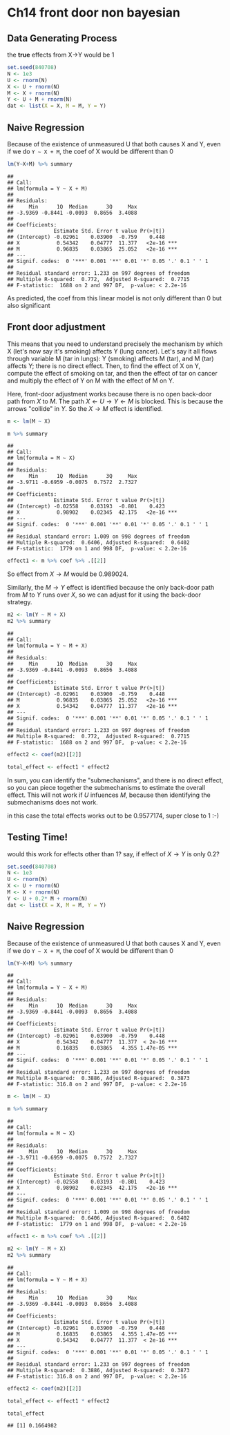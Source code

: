 Ch14 front door non bayesian
================

Data Generating Process
-----------------------

the **true** effects from X-&gt;Y would be 1

``` r
set.seed(840708)
N <- 1e3
U <- rnorm(N)
X <- U + rnorm(N)
M <- X + rnorm(N)
Y <- U + M + rnorm(N)
dat <- list(X = X, M = M, Y = Y)
```

Naive Regression
----------------

Because of the existence of unmeasured U that both causes X and Y, even if we do `Y ~ X + M`, the coef of X would be different than 0

``` r
lm(Y~X+M) %>% summary
```

    ## 
    ## Call:
    ## lm(formula = Y ~ X + M)
    ## 
    ## Residuals:
    ##     Min      1Q  Median      3Q     Max 
    ## -3.9369 -0.8441 -0.0093  0.8656  3.4088 
    ## 
    ## Coefficients:
    ##             Estimate Std. Error t value Pr(>|t|)    
    ## (Intercept) -0.02961    0.03900  -0.759    0.448    
    ## X            0.54342    0.04777  11.377   <2e-16 ***
    ## M            0.96835    0.03865  25.052   <2e-16 ***
    ## ---
    ## Signif. codes:  0 '***' 0.001 '**' 0.01 '*' 0.05 '.' 0.1 ' ' 1
    ## 
    ## Residual standard error: 1.233 on 997 degrees of freedom
    ## Multiple R-squared:  0.772,  Adjusted R-squared:  0.7715 
    ## F-statistic:  1688 on 2 and 997 DF,  p-value: < 2.2e-16

As predicted, the coef from this linear model is not only different than 0 but also significant

Front door adjustment
---------------------

This means that you need to understand precisely the mechanism by which X (let's now say it's smoking) affects Y (lung cancer). Let's say it all flows through variable M (tar in lungs): Y (smoking) affects M (tar), and M (tar) affects Y; there is no direct effect. Then, to find the effect of X on Y, compute the effect of smoking on tar, and then the effect of tar on cancer and multiply the effect of Y on M with the effect of M on Y.

Here, front-door adjustment works because there is no open back-door path from *X* to *M*. The path *X* ← *U* → *Y* ← *M* is blocked. This is because the arrows "collide" in *Y*. So the *X* → *M* effect is identified.

``` r
m <- lm(M ~ X) 

m %>% summary
```

    ## 
    ## Call:
    ## lm(formula = M ~ X)
    ## 
    ## Residuals:
    ##     Min      1Q  Median      3Q     Max 
    ## -3.9711 -0.6959 -0.0075  0.7572  2.7327 
    ## 
    ## Coefficients:
    ##             Estimate Std. Error t value Pr(>|t|)    
    ## (Intercept) -0.02558    0.03193  -0.801    0.423    
    ## X            0.98902    0.02345  42.175   <2e-16 ***
    ## ---
    ## Signif. codes:  0 '***' 0.001 '**' 0.01 '*' 0.05 '.' 0.1 ' ' 1
    ## 
    ## Residual standard error: 1.009 on 998 degrees of freedom
    ## Multiple R-squared:  0.6406, Adjusted R-squared:  0.6402 
    ## F-statistic:  1779 on 1 and 998 DF,  p-value: < 2.2e-16

``` r
effect1 <- m %>% coef %>% .[[2]]
```

So effect from *X* → *M* would be 0.989024.

Similarly, the *M* → *Y* effect is identified because the only back-door path from *M* to *Y* runs over *X*, so we can adjust for it using the back-door strategy.

``` r
m2 <- lm(Y ~ M + X)
m2 %>% summary
```

    ## 
    ## Call:
    ## lm(formula = Y ~ M + X)
    ## 
    ## Residuals:
    ##     Min      1Q  Median      3Q     Max 
    ## -3.9369 -0.8441 -0.0093  0.8656  3.4088 
    ## 
    ## Coefficients:
    ##             Estimate Std. Error t value Pr(>|t|)    
    ## (Intercept) -0.02961    0.03900  -0.759    0.448    
    ## M            0.96835    0.03865  25.052   <2e-16 ***
    ## X            0.54342    0.04777  11.377   <2e-16 ***
    ## ---
    ## Signif. codes:  0 '***' 0.001 '**' 0.01 '*' 0.05 '.' 0.1 ' ' 1
    ## 
    ## Residual standard error: 1.233 on 997 degrees of freedom
    ## Multiple R-squared:  0.772,  Adjusted R-squared:  0.7715 
    ## F-statistic:  1688 on 2 and 997 DF,  p-value: < 2.2e-16

``` r
effect2 <- coef(m2)[[2]]
```

``` r
total_effect <- effect1 * effect2
```

In sum, you can identify the "submechanisms", and there is no direct effect, so you can piece together the submechanisms to estimate the overall effect. This will not work if *U* infuences *M*, because then identifying the submechanisms does not work.

in this case the total effects works out to be 0.9577174, super close to 1 :-)

Testing Time!
-------------

would this work for effects other than 1? say, if effect of *X* → *Y* is only 0.2?

``` r
set.seed(840708)
N <- 1e3
U <- rnorm(N)
X <- U + rnorm(N)
M <- X + rnorm(N)
Y <- U + 0.2* M + rnorm(N)
dat <- list(X = X, M = M, Y = Y)
```

Naive Regression
----------------

Because of the existence of unmeasured U that both causes X and Y, even if we do `Y ~ X + M`, the coef of X would be different than 0

``` r
lm(Y~X+M) %>% summary
```

    ## 
    ## Call:
    ## lm(formula = Y ~ X + M)
    ## 
    ## Residuals:
    ##     Min      1Q  Median      3Q     Max 
    ## -3.9369 -0.8441 -0.0093  0.8656  3.4088 
    ## 
    ## Coefficients:
    ##             Estimate Std. Error t value Pr(>|t|)    
    ## (Intercept) -0.02961    0.03900  -0.759    0.448    
    ## X            0.54342    0.04777  11.377  < 2e-16 ***
    ## M            0.16835    0.03865   4.355 1.47e-05 ***
    ## ---
    ## Signif. codes:  0 '***' 0.001 '**' 0.01 '*' 0.05 '.' 0.1 ' ' 1
    ## 
    ## Residual standard error: 1.233 on 997 degrees of freedom
    ## Multiple R-squared:  0.3886, Adjusted R-squared:  0.3873 
    ## F-statistic: 316.8 on 2 and 997 DF,  p-value: < 2.2e-16

``` r
m <- lm(M ~ X) 

m %>% summary
```

    ## 
    ## Call:
    ## lm(formula = M ~ X)
    ## 
    ## Residuals:
    ##     Min      1Q  Median      3Q     Max 
    ## -3.9711 -0.6959 -0.0075  0.7572  2.7327 
    ## 
    ## Coefficients:
    ##             Estimate Std. Error t value Pr(>|t|)    
    ## (Intercept) -0.02558    0.03193  -0.801    0.423    
    ## X            0.98902    0.02345  42.175   <2e-16 ***
    ## ---
    ## Signif. codes:  0 '***' 0.001 '**' 0.01 '*' 0.05 '.' 0.1 ' ' 1
    ## 
    ## Residual standard error: 1.009 on 998 degrees of freedom
    ## Multiple R-squared:  0.6406, Adjusted R-squared:  0.6402 
    ## F-statistic:  1779 on 1 and 998 DF,  p-value: < 2.2e-16

``` r
effect1 <- m %>% coef %>% .[[2]]

m2 <- lm(Y ~ M + X)
m2 %>% summary
```

    ## 
    ## Call:
    ## lm(formula = Y ~ M + X)
    ## 
    ## Residuals:
    ##     Min      1Q  Median      3Q     Max 
    ## -3.9369 -0.8441 -0.0093  0.8656  3.4088 
    ## 
    ## Coefficients:
    ##             Estimate Std. Error t value Pr(>|t|)    
    ## (Intercept) -0.02961    0.03900  -0.759    0.448    
    ## M            0.16835    0.03865   4.355 1.47e-05 ***
    ## X            0.54342    0.04777  11.377  < 2e-16 ***
    ## ---
    ## Signif. codes:  0 '***' 0.001 '**' 0.01 '*' 0.05 '.' 0.1 ' ' 1
    ## 
    ## Residual standard error: 1.233 on 997 degrees of freedom
    ## Multiple R-squared:  0.3886, Adjusted R-squared:  0.3873 
    ## F-statistic: 316.8 on 2 and 997 DF,  p-value: < 2.2e-16

``` r
effect2 <- coef(m2)[[2]]

total_effect <- effect1 * effect2

total_effect
```

    ## [1] 0.1664982
